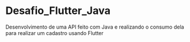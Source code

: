 # Desafio_Flutter_Java
Desenvolvimento de uma API feito com Java e realizando o consumo dela para realizar um cadastro usando Flutter
